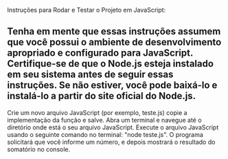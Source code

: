 Instruções para Rodar e Testar o Projeto em JavaScript:

Tenha em mente que essas instruções assumem que você possui o ambiente de desenvolvimento apropriado e configurado para JavaScript. Certifique-se de que o Node.js esteja instalado em seu sistema antes de seguir essas instruções. Se não estiver, você pode baixá-lo e instalá-lo a partir do site oficial do Node.js.
----------------------------------------------------------------------------------------------------------------------------

Crie um novo arquivo JavaScript (por exemplo, teste.js) copie a implementação da função e salve.
Abra um terminal e navegue até o diretório onde está o seu arquivo JavaScript.
Execute o arquivo JavaScript usando o seguinte comando no terminal: "node teste.js".
O programa solicitará que você informe um número, e depois mostrará o resultado do somatório no console.
